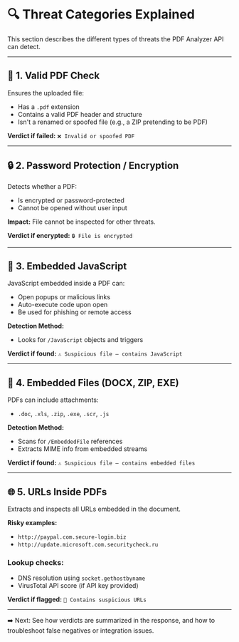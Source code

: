 # 🔍 Threat Categories Explained

This section describes the different types of threats the PDF Analyzer API can detect.

---

## 🧾 1. Valid PDF Check

Ensures the uploaded file:

* Has a `.pdf` extension
* Contains a valid PDF header and structure
* Isn't a renamed or spoofed file (e.g., a ZIP pretending to be PDF)

**Verdict if failed:** `❌ Invalid or spoofed PDF`

---

## 🔒 2. Password Protection / Encryption

Detects whether a PDF:

* Is encrypted or password-protected
* Cannot be opened without user input

**Impact:** File cannot be inspected for other threats.

**Verdict if encrypted:** `🔒 File is encrypted`

---

## 📜 3. Embedded JavaScript

JavaScript embedded inside a PDF can:

* Open popups or malicious links
* Auto-execute code upon open
* Be used for phishing or remote access

**Detection Method:**

* Looks for `/JavaScript` objects and triggers

**Verdict if found:** `⚠️ Suspicious file — contains JavaScript`

---

## 📎 4. Embedded Files (DOCX, ZIP, EXE)

PDFs can include attachments:

* `.doc`, `.xls`, `.zip`, `.exe`, `.scr`, `.js`

**Detection Method:**

* Scans for `/EmbeddedFile` references
* Extracts MIME info from embedded streams

**Verdict if found:** `⚠️ Suspicious file — contains embedded files`

---

## 🌐 5. URLs Inside PDFs

Extracts and inspects all URLs embedded in the document.

**Risky examples:**

* `http://paypal.com.secure-login.biz`
* `http://update.microsoft.com.securitycheck.ru`

### Lookup checks:

* DNS resolution using `socket.gethostbyname`
* VirusTotal API score (if API key provided)

**Verdict if flagged:** `🚫 Contains suspicious URLs`

---

➡️ Next: See how verdicts are summarized in the response, and how to troubleshoot false negatives or integration issues.
